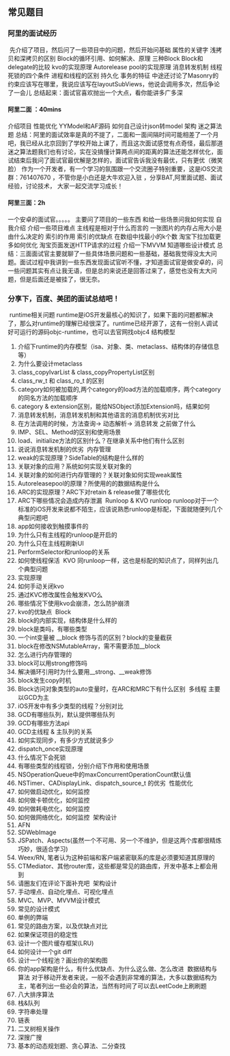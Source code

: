 ##  常见题目

### 阿里的面试经历
 先介绍了项目，然后问了一些项目中的问题，然后开始问基础
属性的关键字
浅拷贝和深拷贝的区别
Block的循环引用、如何解决、原理
三种Block
Block和delegate的比较
kvo的实现原理
Autorelease pool的实现原理
消息转发机制
线程死锁的四个条件
进程和线程的区别
持久化
事务的特征
中途还讨论了Masonry的约束应该写在哪里，我说应该写在layoutSubViews，他说会调用多次，然后争论了一会儿
总结起来：面试官喜欢抛出一个大点，看你能讲多广多深
#### 阿里二面 ：40mins
介绍项目
性能优化
YYModel和AF源码
如何自己设计json转model
架构
迷之算法题
总结：阿里的面试效率是真的不提了，二面和一面间隔时间可能相差了一个月吧，我已经从北京回到了学校开始上课了，而且这次面试感觉有点奇怪，最后那道迷之算法题我们也有讨论，实在没搞懂计算两点间的距离的算法还能怎样优化，面试结束后我问了面试官最优解是怎样的，面试官告诉我没有最优，只有更优（微笑脸）
作为一个开发者，有一个学习的氛围跟一个交流圈子特别重要，这是iOS交流群：761407670 ，不管你是小白还是大牛欢迎入驻 ，分享BAT,阿里面试题、面试经验，讨论技术， 大家一起交流学习成长！
#### 阿里三面：2h
一个安卓的面试官。。。。。
主要问了项目的一些东西 和给一些场景问我如何实现
自我介绍 介绍一些项目难点
主线程是相对于什么而言的
一张图片的内存占用大小是由什么决定的
索引的作用
索引的优缺点
在数组中找最小的k个数
淘宝下拉加载更多如何优化
淘宝页面发送HTTP请求的过程
介绍一下MVVM
知道哪些设计模式
总结：三面面试官主要就聊了一些具体场景问题和一些基础，基础我觉得没太大问题。面试过程中我讲到一些东西发现面试官听不懂，才知道面试官是做安卓的，问一些问题其实有点让我无语，但是总的来说还是回答过来了，感觉也没有太大问题，但是后面还是被挂了，很无奈。
### 分享下，百度、美团的面试总结吧！
 runtime相关问题 runtime是iOS开发最核心的知识了，如果下面的问题都解决了，那么对runtime的理解已经很深了。runtime已经开源了，这有一份别人调试好可运行的源码objc-runtime，也可以去官网找objc4
结构模型
1. 介绍下runtime的内存模型（isa、对象、类、metaclass、结构体的存储信息等） 
2. 为什么要设计metaclass 
3. class_copyIvarList & class_copyPropertyList区别 
4. class_rw_t 和 class_ro_t 的区别 
5. category如何被加载的,两个category的load方法的加载顺序，两个category的同名方法的加载顺序 
6. category & extension区别，能给NSObject添加Extension吗，结果如何 
7. 消息转发机制，消息转发机制和其他语言的消息机制优劣对比 
8. 在方法调用的时候，方法查询-> 动态解析-> 消息转发 之前做了什么 
9. IMP、SEL、Method的区别和使用场景 
10. load、initialize方法的区别什么？在继承关系中他们有什么区别 
11. 说说消息转发机制的优劣 
内存管理
1. weak的实现原理？SideTable的结构是什么样的 
2. 关联对象的应用？系统如何实现关联对象的 
3. 关联对象的如何进行内存管理的？关联对象如何实现weak属性 
4. Autoreleasepool的原理？所使用的的数据结构是什么 
5. ARC的实现原理？ARC下对retain & release做了哪些优化 
6. ARC下哪些情况会造成内存泄漏 
Runloop & KVO runloop runloop对于一个标准的iOS开发来说都不陌生，应该说熟悉runloop是标配，下面就随便列几个典型问题吧
1. app如何接收到触摸事件的 
2. 为什么只有主线程的runloop是开启的 
3. 为什么只在主线程刷新UI 
4. PerformSelector和runloop的关系 
5. 如何使线程保活 
KVO 同runloop一样，这也是标配的知识点了，同样列出几个典型问题
1. 实现原理 
2. 如何手动关闭kvo 
3. 通过KVC修改属性会触发KVO么 
4. 哪些情况下使用kvo会崩溃，怎么防护崩溃 
5. kvo的优缺点 
Block
1. block的内部实现，结构体是什么样的 
2. block是类吗，有哪些类型 
3. 一个int变量被 __block 修饰与否的区别？block的变量截获 
4. block在修改NSMutableArray，需不需要添加__block 
5. 怎么进行内存管理的 
6. block可以用strong修饰吗 
7. 解决循环引用时为什么要用__strong、__weak修饰 
8. block发生copy时机 
9. Block访问对象类型的auto变量时，在ARC和MRC下有什么区别 
多线程 主要以GCD为主
1. iOS开发中有多少类型的线程？分别对比 
2. GCD有哪些队列，默认提供哪些队列 
3. GCD有哪些方法api 
4. GCD主线程 & 主队列的关系 
5. 如何实现同步，有多少方式就说多少 
6. dispatch_once实现原理 
7. 什么情况下会死锁 
8. 有哪些类型的线程锁，分别介绍下作用和使用场景 
9. NSOperationQueue中的maxConcurrentOperationCount默认值 
10. NSTimer、CADisplayLink、dispatch_source_t 的优劣 
性能优化
1. 如何做启动优化，如何监控 
2. 如何做卡顿优化，如何监控 
3. 如何做耗电优化，如何监控 
4. 如何做网络优化，如何监控 
架构设计
1. AFN 
2. SDWebImage 
3. JSPatch、Aspects(虽然一个不可用、另一个不维护，但是这两个库都很精炼巧妙，很适合学习) 
4. Weex/RN, 笔者认为这种前端和客户端紧密联系的库是必须要知道其原理的 
5. CTMediator、其他router库，这些都是常见的路由库，开发中基本上都会用到 
6. 请圈友们在评论下面补充吧 
架构设计
1. 手动埋点、自动化埋点、可视化埋点 
2. MVC、MVP、MVVM设计模式 
3. 常见的设计模式 
4. 单例的弊端 
5. 常见的路由方案，以及优缺点对比 
6. 如果保证项目的稳定性 
7. 设计一个图片缓存框架(LRU) 
8. 如何设计一个git diff 
9. 设计一个线程池？画出你的架构图 
10. 你的app架构是什么，有什么优缺点、为什么这么做、怎么改进 
数据结构与算法 对于移动开发者来说，一般不会遇到非常难的算法，大多以数据结构为主，笔者列出一些必会的算法，当然有时间了可以去LeetCode上刷刷题
1. 八大排序算法 
2. 栈&队列 
3. 字符串处理 
4. 链表 
5. 二叉树相关操作 
6. 深搜广搜 
7. 基本的动态规划题、贪心算法、二分查找 